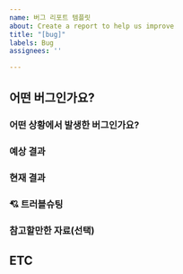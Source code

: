 ```yaml
---
name: 버그 리포트 템플릿
about: Create a report to help us improve
title: "[bug]"
labels: Bug
assignees: ''

---
```


## 어떤 버그인가요?
<!--어떤 버그인지 간결하게 설명해주세요-->

### 어떤 상황에서 발생한 버그인가요? 
<!--(가능하면) Given-When-Then 형식으로 서술해주세요-->

### 예상 결과
<!--예상했던 정상적인 결과가 어떤 것이었는지 설명해주세요-->

### 현재 결과
<!--비정상적인 결과가 어떤 것이었는지 설명해주세요-->

### 💘 트러블슈팅

### 참고할만한 자료(선택)

## ETC
<!--기타사항에 대해 작성해주세요!-->
